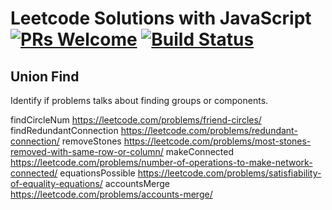 # Leetcode Solutions with JavaScript [![PRs Welcome](https://img.shields.io/badge/PRs-welcome-brightgreen.svg)](CONTRIBUTING.md) [![Build Status](https://travis-ci.com/gonghaima/leetcode.svg?branch=master)](https://travis-ci.com/gonghaima/leetcode)

## Union Find

Identify if problems talks about finding groups or components.

findCircleNum https://leetcode.com/problems/friend-circles/
findRedundantConnection https://leetcode.com/problems/redundant-connection/
removeStones https://leetcode.com/problems/most-stones-removed-with-same-row-or-column/
makeConnected https://leetcode.com/problems/number-of-operations-to-make-network-connected/
equationsPossible https://leetcode.com/problems/satisfiability-of-equality-equations/
accountsMerge https://leetcode.com/problems/accounts-merge/
